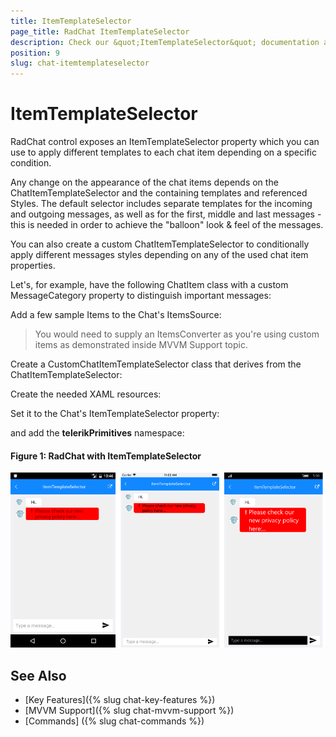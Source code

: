 ```yaml
---
title: ItemTemplateSelector
page_title: RadChat ItemTemplateSelector
description: Check our &quot;ItemTemplateSelector&quot; documentation article for Telerik Chat for Xamarin control.
position: 9
slug: chat-itemtemplateselector
---
```


# ItemTemplateSelector #

RadChat control exposes an ItemTemplateSelector property which you can use to apply different templates to each chat item depending on a specific condition.  

Any change on the appearance of the chat items depends on the ChatItemTemplateSelector and the containing templates and referenced Styles. The default selector includes separate templates for the incoming and outgoing messages, as well as for the first, middle and last messages - this is needed in order to achieve the "balloon" look & feel of the messages.

You can also create a custom ChatItemTemplateSelector to conditionally apply different messages styles depending on any of the used chat item properties.  

Let's, for example, have the following ChatItem class with a custom MessageCategory property to distinguish important messages:

<snippet id='chat-features-itemtemplate-chatitem' />

Add a few sample Items to the Chat's ItemsSource:

<snippet id='chat-features-itemtemplate-items' />

> You would need to supply an ItemsConverter as you're using custom items as demonstrated inside MVVM Support topic.

<snippet id='chat-features-itemtemplate-itemconverter' />

Create a CustomChatItemTemplateSelector class that derives from the ChatItemTemplateSelector:

<snippet id='chat-features-itemtemplate-templateselector' />
	
Create the needed XAML resources:

<snippet id='chat-features-itemtemplate-resources' />

Set it to the Chat's ItemTemplateSelector property:

<snippet id='chat-features-itemtemplate-xaml' />

and add the **telerikPrimitives** namespace:

<snippet id='xmlns-telerikprimitives' />

#### Figure 1: RadChat with ItemTemplateSelector

![ItemTemplateSelector](images/chat_itemtemplateselector.png)
	
## See Also

- [Key Features]({% slug chat-key-features %})
- [MVVM Support]({% slug chat-mvvm-support %})
- [Commands] ({% slug chat-commands %})
